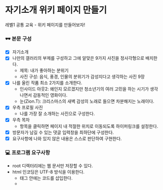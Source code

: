 # 자기소개 위키 페이지 만들기

레벨1 공통 교육 - 위키 페이지를 만들어보자!

### 🕶️ 본문 구성
- [x] 자기소개
- [x] 나만의 갤러리의 부제를 구성하고 그에 알맞은 9가지 사진을 정사각형으로 배치한다.
  * 제목: 내가 좋아하는 분위기
  * 사진 구성: 음식, 풍경, 인물의 분위기가 감성지다고 생각하는 사진 9장
- [x] 나를 울린 작품 최소 2가지를 소개한다.
  * 인사이드 아웃2: 왜인지 모르겠지만 청소년기의 여러 고민을 하는 시기가 생각나면서 감동적인 영화이다.
  * 눈(Zion.T): 크리스마스의 새벽 감성의 노래로 들으면 차분해지는 노래이다.
- [x] 우측 프로필 사진
  * 나를 가장 잘 소개하는 사진으로 구성한다.
- [x] 우측 목차
  * 항목을 클릭하면 페이지 내 적절한 위치로 이동되도록 하이퍼링크를 설정한다.
- [x] 방문자가 남길 수 있는 댓글 입력창을 최하단에 구성한다.
- [x] 요구사항에 나와 있지 않은 내용은 스스로 판단하여 구현한다.

### 💻 프로그램 요구사항
* root 디렉터리에는 웹 문서만 저장할 수 있다.
* html 인코딩은 UTF-8 방식을 이용한다.
  * <head> 태그 안에는 <meta charset="utf-8"> 코드를 삽입한다.
  * <title> 태그 안에는 적절한 제목을 재량껏 고민하여 삽입한다.
  * 웹 문서를 구성할 때는 시멘틱 태그 및 <div>로 적절히 화면을 나눈다.
  * 웹 문서의 본문 영역은 <h#> 태그를 사용하여 섹션을 구분한다.
* 리소스를 불러오는 경로는 **상대 경로**로 지정해야 한다.
* images 디렉터리에는 이미지 파일만 저장할 수 있다.
* css 디렉터리에는 스타일링 파일만 저장할 수 있다.
* 레이아웃은 제공되는 템플릿 파일을 따르되, 본인이 원하는 대로 자유롭게 스타일링할 수 있다.
* 단, 다음날 데일리 미팅 전까지 본 미션을 완성할 수 있는 분량으로 제한한다.

### 🎯 2단계 기능 요구사항
- [x] 댓글 기능
- [x] 댓글 입력을 완료하면 댓글이 목록에 추가된다.
- [x] 댓글 입력을 완료하면 "댓글이 등록되었습니다."라는 메시지를 Alert 창에 띄운다.
- [x] 기본 요구사항을 모두 충족시켰다면, 그 이외의 기능을 추가하는 것도 허용한다.